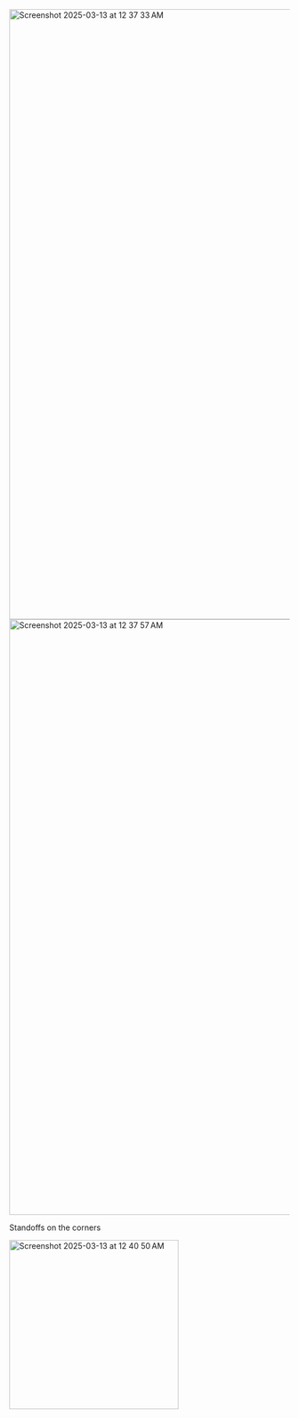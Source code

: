 <img width="1096" alt="Screenshot 2025-03-13 at 12 37 33 AM" src="https://github.com/user-attachments/assets/1ba4fe1e-758a-40fe-80fe-ad6d9c663416" />

<img width="1070" alt="Screenshot 2025-03-13 at 12 37 57 AM" src="https://github.com/user-attachments/assets/79ea61a9-52be-422c-982f-4a567f2b41f9" />

Standoffs on the corners




<img width="304" alt="Screenshot 2025-03-13 at 12 40 50 AM" src="https://github.com/user-attachments/assets/7e68a556-6e03-48b3-9875-09090bbb3df1" />
